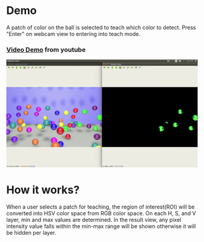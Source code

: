 # Demo
A patch of color on the ball is selected to teach which color to detect.
Press "Enter" on webcam view to entering into teach mode.


### [Video Demo](https://www.youtube.com/watch?v=qLh5igTTIkM) from youtube
![Color Segmentation](assets/color-balls.gif)


# How it works?
When a user selects a patch for teaching, the region of interest(ROI) will be converted into HSV color space from RGB color space. On each H, S, and V layer, min and max values are determined. In the result view, any pixel intensity value falls within the min-max range will be shown otherwise it will be hidden per layer.